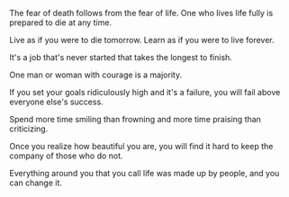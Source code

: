 The fear of death follows from the fear of life. One who
lives life fully is prepared to die at any time.

Live as if you were to die tomorrow. Learn as if you were to live forever.

It's a job that's never started that takes the longest to finish.

One man or woman with courage is a majority.

If you set your goals ridiculously high and it's a failure,
you will fail above everyone else's success.

Spend more time smiling than frowning and more time praising than criticizing.

Once you realize how beautiful you are, you will find it
hard to keep the company of those who do not.

Everything around you that you call life was made up by people, and you can change it.
